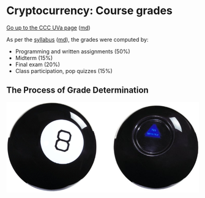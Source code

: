 Cryptocurrency: Course grades
=============================

[Go up to the CCC UVa page](index.html) ([md](index.md))

As per the [syllabus](syllabus.html) ([md](syllabus.md)), the grades were computed by:

- Programming and written assignments (50%)
- Midterm (15%)
- Final exam (20%)
- Class participation, pop quizzes (15%)

## The Process of Grade Determination

![](images/magic-8-ball.png)

<!-- Essays are graded via the [staircase grading method](http://www.cch.ca/newsletters/LawStudent/April2012/Article3.htm) -->
